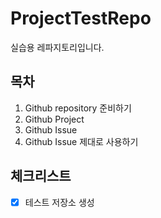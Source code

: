# ProjectTestRepo
실습용 레파지토리입니다.

## 목차
1. Github repository 준비하기
2. Github Project
3. Github Issue
4. Github Issue 제대로 사용하기

## 체크리스트
- [x] 테스트 저장소 생성
